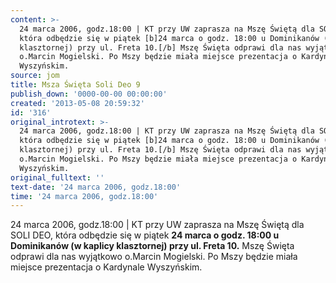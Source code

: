 ```yaml
---
content: >-
  24 marca 2006, godz.18:00 | KT przy UW zaprasza na Mszę Świętą dla SOLI DEO,
  która odbędzie się w piątek [b]24 marca o godz. 18:00 u Dominikanów (w kaplicy
  klasztornej) przy ul. Freta 10.[/b] Mszę Święta odprawi dla nas wyjątkowo
  o.Marcin Mogielski. Po Mszy będzie miała miejsce prezentacja o Kardynale
  Wyszyńskim.
source: jom
title: Msza Święta Soli Deo 9
publish_down: '0000-00-00 00:00:00'
created: '2013-05-08 20:59:32'
id: '316'
original_introtext: >-
  24 marca 2006, godz.18:00 | KT przy UW zaprasza na Mszę Świętą dla SOLI DEO,
  która odbędzie się w piątek [b]24 marca o godz. 18:00 u Dominikanów (w kaplicy
  klasztornej) przy ul. Freta 10.[/b] Mszę Święta odprawi dla nas wyjątkowo
  o.Marcin Mogielski. Po Mszy będzie miała miejsce prezentacja o Kardynale
  Wyszyńskim.
original_fulltext: ''
text-date: '24 marca 2006, godz.18:00'
time: '24 marca 2006, godz.18:00'
---
```

24 marca 2006, godz.18:00 | KT przy UW zaprasza na Mszę Świętą dla SOLI DEO, która odbędzie się w piątek **24 marca o godz. 18:00 u Dominikanów (w kaplicy klasztornej) przy ul. Freta 10.** Mszę Święta odprawi dla nas wyjątkowo o.Marcin Mogielski. Po Mszy będzie miała miejsce prezentacja o Kardynale Wyszyńskim.

<!--{{json:{"created_date":"2013-05-08 20:59:32","publish_down":"0000-00-00 00:00:00","id":"316"}}}-->